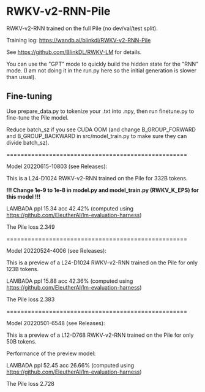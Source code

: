 # RWKV-v2-RNN-Pile

RWKV-v2-RNN trained on the full Pile (no dev/val/test split).

Training log: https://wandb.ai/blinkdl/RWKV-v2-RNN-Pile

See https://github.com/BlinkDL/RWKV-LM for details.

You can use the "GPT" mode to quickly build the hidden state for the "RNN" mode. (I am not doing it in the run.py here so the initial generation is slower than usual).

## Fine-tuning

Use prepare_data.py to tokenize your .txt into .npy, then run finetune.py to fine-tune the Pile model.

Reduce batch_sz if you see CUDA OOM (and change B_GROUP_FORWARD and B_GROUP_BACKWARD in src/model_train.py to make sure they can divide batch_sz).

===================================================

Model 20220615-10803 (see Releases):

This is a L24-D1024 RWKV-v2-RNN trained on the Pile for 332B tokens.

**!!! Change 1e-9 to 1e-8 in model.py and model_train.py (RWKV_K_EPS) for this model !!!**

LAMBADA ppl 15.34 acc 42.42% (computed using https://github.com/EleutherAI/lm-evaluation-harness)

The Pile loss 2.349

===================================================

Model 20220524-4006 (see Releases):

This is a preview of a L24-D1024 RWKV-v2-RNN trained on the Pile for only 123B tokens.

LAMBADA ppl 15.88 acc 42.36% (computed using https://github.com/EleutherAI/lm-evaluation-harness)

The Pile loss 2.383

===================================================

Model 20220501-6548 (see Releases):

This is a preview of a L12-D768 RWKV-v2-RNN trained on the Pile for only 50B tokens.

Performance of the preview model:

LAMBADA ppl 52.45 acc 26.66% (computed using https://github.com/EleutherAI/lm-evaluation-harness)

The Pile loss 2.728
